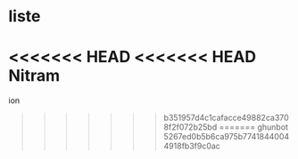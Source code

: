 # liste

<<<<<<< HEAD
<<<<<<< HEAD
Nitram
=======
ion
>>>>>>> b351957d4c1cafacce49882ca3708f2f072b25bd
=======
ghunbot
>>>>>>> 5267ed0b5b6ca975b77418440044918fb3f9c0ac
